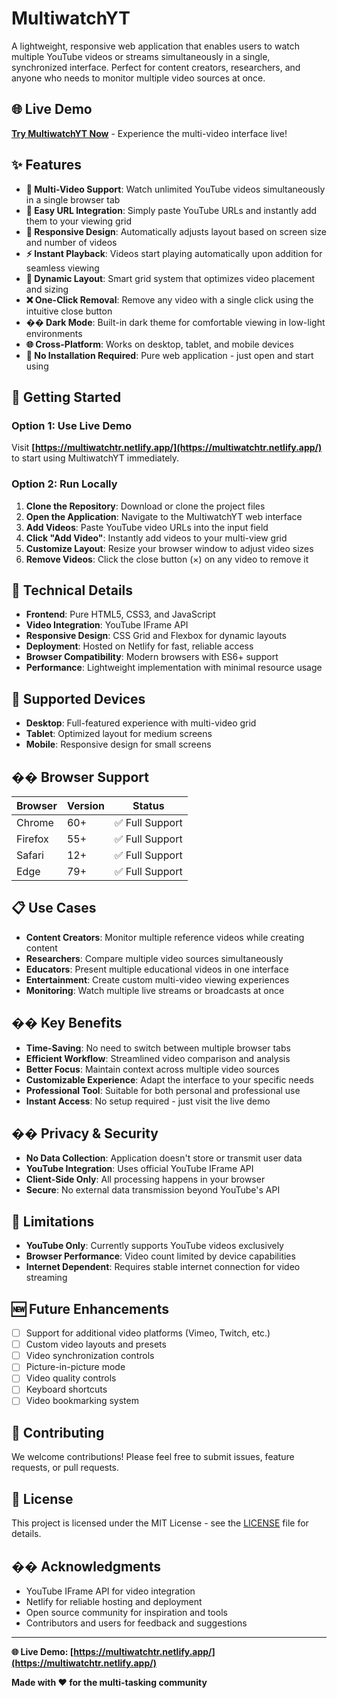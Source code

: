 # MultiwatchYT

A lightweight, responsive web application that enables users to watch multiple YouTube videos or streams simultaneously in a single, synchronized interface. Perfect for content creators, researchers, and anyone who needs to monitor multiple video sources at once.

## 🌐 Live Demo

**[Try MultiwatchYT Now](https://multiwatchtr.netlify.app/)** - Experience the multi-video interface live!

## ✨ Features

- **🎥 Multi-Video Support**: Watch unlimited YouTube videos simultaneously in a single browser tab
- **🔗 Easy URL Integration**: Simply paste YouTube URLs and instantly add them to your viewing grid
- **📱 Responsive Design**: Automatically adjusts layout based on screen size and number of videos
- **⚡ Instant Playback**: Videos start playing automatically upon addition for seamless viewing
- **🎯 Dynamic Layout**: Smart grid system that optimizes video placement and sizing
- **❌ One-Click Removal**: Remove any video with a single click using the intuitive close button
- **�� Dark Mode**: Built-in dark theme for comfortable viewing in low-light environments
- **🌐 Cross-Platform**: Works on desktop, tablet, and mobile devices
- **💾 No Installation Required**: Pure web application - just open and start using

## 🚀 Getting Started

### Option 1: Use Live Demo
Visit **[https://multiwatchtr.netlify.app/](https://multiwatchtr.netlify.app/)** to start using MultiwatchYT immediately.

### Option 2: Run Locally
1. **Clone the Repository**: Download or clone the project files
2. **Open the Application**: Navigate to the MultiwatchYT web interface
3. **Add Videos**: Paste YouTube video URLs into the input field
4. **Click "Add Video"**: Instantly add videos to your multi-view grid
5. **Customize Layout**: Resize your browser window to adjust video sizes
6. **Remove Videos**: Click the close button (×) on any video to remove it

## 🎯 Technical Details

- **Frontend**: Pure HTML5, CSS3, and JavaScript
- **Video Integration**: YouTube IFrame API
- **Responsive Design**: CSS Grid and Flexbox for dynamic layouts
- **Deployment**: Hosted on Netlify for fast, reliable access
- **Browser Compatibility**: Modern browsers with ES6+ support
- **Performance**: Lightweight implementation with minimal resource usage

## 📱 Supported Devices

- **Desktop**: Full-featured experience with multi-video grid
- **Tablet**: Optimized layout for medium screens
- **Mobile**: Responsive design for small screens

## �� Browser Support

| Browser | Version | Status |
|---------|---------|---------|
| Chrome | 60+ | ✅ Full Support |
| Firefox | 55+ | ✅ Full Support |
| Safari | 12+ | ✅ Full Support |
| Edge | 79+ | ✅ Full Support |

## 📋 Use Cases

- **Content Creators**: Monitor multiple reference videos while creating content
- **Researchers**: Compare multiple video sources simultaneously
- **Educators**: Present multiple educational videos in one interface
- **Entertainment**: Create custom multi-video viewing experiences
- **Monitoring**: Watch multiple live streams or broadcasts at once

## �� Key Benefits

- **Time-Saving**: No need to switch between multiple browser tabs
- **Efficient Workflow**: Streamlined video comparison and analysis
- **Better Focus**: Maintain context across multiple video sources
- **Customizable Experience**: Adapt the interface to your specific needs
- **Professional Tool**: Suitable for both personal and professional use
- **Instant Access**: No setup required - just visit the live demo

## �� Privacy & Security

- **No Data Collection**: Application doesn't store or transmit user data
- **YouTube Integration**: Uses official YouTube IFrame API
- **Client-Side Only**: All processing happens in your browser
- **Secure**: No external data transmission beyond YouTube's API

## 🚧 Limitations

- **YouTube Only**: Currently supports YouTube videos exclusively
- **Browser Performance**: Video count limited by device capabilities
- **Internet Dependent**: Requires stable internet connection for video streaming

## 🆕 Future Enhancements

- [ ] Support for additional video platforms (Vimeo, Twitch, etc.)
- [ ] Custom video layouts and presets
- [ ] Video synchronization controls
- [ ] Picture-in-picture mode
- [ ] Video quality controls
- [ ] Keyboard shortcuts
- [ ] Video bookmarking system

## 🤝 Contributing

We welcome contributions! Please feel free to submit issues, feature requests, or pull requests.

## 📄 License

This project is licensed under the MIT License - see the [LICENSE](LICENSE) file for details.

## �� Acknowledgments

- YouTube IFrame API for video integration
- Netlify for reliable hosting and deployment
- Open source community for inspiration and tools
- Contributors and users for feedback and suggestions

---

**🌐 Live Demo: [https://multiwatchtr.netlify.app/](https://multiwatchtr.netlify.app/)**

**Made with ❤️ for the multi-tasking community**
